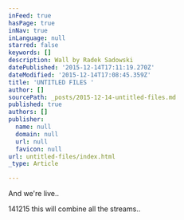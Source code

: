 ```yaml
---
inFeed: true
hasPage: true
inNav: true
inLanguage: null
starred: false
keywords: []
description: Wall by Radek Sadowski
datePublished: '2015-12-14T17:11:19.270Z'
dateModified: '2015-12-14T17:08:45.359Z'
title: 'UNTITLED FILES '
author: []
sourcePath: _posts/2015-12-14-untitled-files.md
published: true
authors: []
publisher:
  name: null
  domain: null
  url: null
  favicon: null
url: untitled-files/index.html
_type: Article

---
```

And we're live.. 

141215 this will combine all the streams..